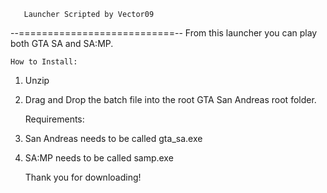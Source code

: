 
       Launcher Scripted by Vector09
 --===========================--
    From this launcher you can play both GTA SA
and SA:MP.

    How to Install:
1. Unzip
2. Drag and Drop the batch file into the root <i></i>GTA San Andreas root folder.

    Requirements:
1. San Andreas needs to be called <b></b>gta_sa.exe
2. SA:MP needs to be called <b></b>samp.exe

    <i></i><b></b>Thank you for downloading!
